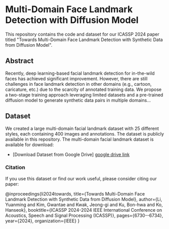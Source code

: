 # Multi-Domain Face Landmark Detection with Diffusion Model

This repository contains the code and dataset for our ICASSP 2024 paper titled "Towards Multi-Domain Face Landmark Detection with Synthetic Data from Diffusion Model".

## Abstract
Recently, deep learning-based facial landmark detection for in-the-wild faces has achieved significant improvement. However, there are still challenges in face landmark detection in other domains (e.g., cartoon, caricature, etc.) due to the scarcity of annotated training data. We propose a two-stage training approach leveraging limited datasets and a pre-trained diffusion model to generate synthetic data pairs in multiple domains...

## Dataset
We created a large multi-domain facial landmark dataset with 25 different styles, each containing 400 images and annotations. The dataset is publicly available in this repository.
The multi-domain facial landmark dataset is available for download:
- [Download Dataset from Google Drive] [google drive link](https://drive.google.com/file/d/1taZfY8_IETJG2DkhXxv7U3JpPEokkBb4/view?usp=sharing)

### Citation
If you use this dataset or find our work useful, please consider citing our paper:

@inproceedings{li2024towards,
  title={Towards Multi-Domain Face Landmark Detection with Synthetic Data from Diffusion Model},
  author={Li, Yuanming and Kim, Gwantae and Kwak, Jeong-gi and Ku, Bon-hwa and Ko, Hanseok},
  booktitle={ICASSP 2024-2024 IEEE International Conference on Acoustics, Speech and Signal Processing (ICASSP)},
  pages={6730--6734},
  year={2024},
  organization={IEEE}
}
